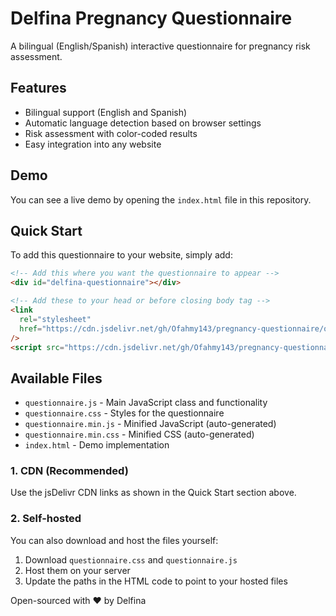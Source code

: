 # Delfina Pregnancy Questionnaire

A bilingual (English/Spanish) interactive questionnaire for pregnancy risk assessment.

## Features

- Bilingual support (English and Spanish)
- Automatic language detection based on browser settings
- Risk assessment with color-coded results
- Easy integration into any website

## Demo

You can see a live demo by opening the `index.html` file in this repository.

## Quick Start

To add this questionnaire to your website, simply add:

```html
<!-- Add this where you want the questionnaire to appear -->
<div id="delfina-questionnaire"></div>

<!-- Add these to your head or before closing body tag -->
<link
  rel="stylesheet"
  href="https://cdn.jsdelivr.net/gh/Ofahmy143/pregnancy-questionnaire/questionnaire.min.css"
/>
<script src="https://cdn.jsdelivr.net/gh/Ofahmy143/pregnancy-questionnaire/questionnaire.min.js"></script>
```

## Available Files

- `questionnaire.js` - Main JavaScript class and functionality
- `questionnaire.css` - Styles for the questionnaire
- `questionnaire.min.js` - Minified JavaScript (auto-generated)
- `questionnaire.min.css` - Minified CSS (auto-generated)
- `index.html` - Demo implementation

### 1. CDN (Recommended)

Use the jsDelivr CDN links as shown in the Quick Start section above.

### 2. Self-hosted

You can also download and host the files yourself:

1. Download `questionnaire.css` and `questionnaire.js`
2. Host them on your server
3. Update the paths in the HTML code to point to your hosted files

Open-sourced with ❤️ by Delfina
